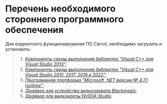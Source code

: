 # Перечень необходимого стороннего программного обеспечения

Для корректного функционирования ПО Carrot, необходимо загрузить и установить:

>1. *[Компоненты среды выполнения библиотек "Visual C++ для Visual Studio 2013"](https://aka.ms/highdpimfc2013x64enu);*
>2. *[Компоненты среды выполнения библиотек "Visual C++ для Visual Studio 2015, 2017, 2019 и 2022"](https://aka.ms/vs/17/release/vc_redist.x64.exe);*
>3. *[Программная платформа "Microsoft .NET версии № 4.7.1 runtime"](https://dotnet.microsoft.com/en-us/download/dotnet-framework/thank-you/net471-offline-installer);*
>4. *[Драйвер для устройства видеозахвата Blackmagic](https://www.blackmagicdesign.com/support/download/2de27a45d5454a0aa37353b4a742c179/Windows);*
>5. *[Драйвер для видеокарты NVIDIA Studio](https://us.download.nvidia.com/Windows/528.49/528.49-desktop-win10-win11-64bit-international-nsd-dch-whql.exe).*
